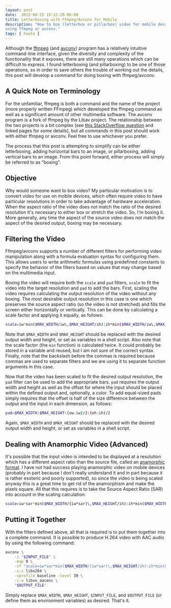 ```yaml
---
layout: post
date:  2012-08-25 15:12:20-06:00
title: Letterboxing with FFmpeg/Avconv for Mobile
description: "How to box (letterbox or pillarbox) video for mobile devices \
using ffmpeg or avconv."
tags: [ howto ]
---
```


Although the [ffmpeg](https://ffmpeg.org/ffmpeg.html) (and
[avconv](https://libav.org/avconv.html)) program has a relatively intuitive
command-line interface, given the diversity and complexity of the
functionality that it exposes, there are still many operations which can be
difficult to express.  I found letterboxing (and pillarboxing) to be one of
those operations, so in order to save others the trouble of working out the
details, this post will develop a command for doing boxing with ffmpeg/avconv.

<!--more-->

## A Quick Note on Terminology

For the unfamiliar, ffmpeg is both a command and the name of the project (more
properly written FFmpeg) which developed the ffmpeg command as well as a
significant amount of other multimedia software.  The avconv program is a
fork of ffmpeg by the Libav project.  The relationship between the two
projects is a bit complex (see [this StackOverflow
question](https://stackoverflow.com/questions/9477115/what-are-the-differences-and-similarities-between-ffmpeg-libav-and-avconv)
and linked pages for some details), but all commands in this post should work
with either ffmpeg or avconv.  Feel free to use whichever you prefer.

The process that this post is attempting to simplify can be either
letterboxing, adding horizontal bars to an image, or pillarboxing, adding
vertical bars to an image.  From this point forward, either process will
simply be referred to as "boxing".

## Objective

Why would someone want to box video?  My particular motivation is to convert
video for use on mobile devices, which often require video to have particular
resolutions in order to take advantage of hardware acceleration.  When the
aspect ratio of the video does not match the ratio of the desired resolution
it's necessary to either box or stretch the video.  So, I'm boxing it.  More
generally, any time the aspect of the source video does not match the aspect
of the desired output, boxing may be necessary.

## Filtering the Video

Ffmpeg/avconv supports a number of different filters for performing video
manipulation along with a formula evaluation syntax for configuring them.
This allows users to write arithmetic formulas using predefined constants
to specify the behavior of the filters based on values that may change based
on the multimedia input.

Boxing the video will require both the `scale` and `pad` filters, `scale` to
fit the video into the target resolution and `pad` to add the bars.  First,
scaling the video requires calculating the output resolution of the video
without any boxing.  The most desirable output resolution in this case is one
which preserves the source aspect ratio (so the video is not stretched) and
fills the screen either horizontally or vertically.  This can be done by
calculating a scale factor and applying it equally, as follows:

``` sh
scale=iw*min($MAX_WIDTH/iw\,$MAX_HEIGHT/ih):ih*min($MAX_WIDTH/iw\,$MAX_HEIGHT/ih)
```

Note that `$MAX_WIDTH` and `$MAX_HEIGHT` should be replaced with the desired
output width and height, or set as variables in a shell script.  Also note
that the scale factor (the `min` function) is calculated twice.  It could
probably be stored in a variable and reused, but I am not sure of the correct
syntax.  Finally, note that the backslash before the commas is required
because commas are used to separate filters and we are using it to separate
function arguments in this case.

Now that the video has been scaled to fit the desired output resolution, the
`pad` filter can be used to add the appropriate bars.  `pad` requires the
output width and height as well as the offset for where the input should be
placed within the defined output and, optionally, a color.  To add equal-sized
pads simply requires that the offset is half of the size difference between
the output and the input in each dimension, as follows:

``` sh
pad=$MAX_WIDTH:$MAX_HEIGHT:(ow-iw)/2:(oh-ih)/2
```

Again, `$MAX_WIDTH` and `$MAX_HEIGHT` should be replaced with the desired
output width and height, or set as variables in a shell script.

## Dealing with Anamorphic Video (Advanced)

It's possible that the input video is intended to be displayed at a resolution
which has a different aspect ratio than the source file, called an [anamorphic
format](https://en.wikipedia.org/wiki/Anamorphic_format).  I have not had
success playing anamorphic video on mobile devices (probably in part because I
don't really understand it and in part because it is rather esoteric and
poorly supported), so since the video is being scaled anyway this is a great
time to get rid of the anamorphism and make the pixels square.  All that this
requires is to take the Source Aspect Ratio (SAR) into account in the scaling
calculation:

``` sh
scale=iw*sar*min($MAX_WIDTH/(iw*sar)\,$MAX_HEIGHT/ih):ih*min($MAX_WIDTH/(iw*sar)\,$MAX_HEIGHT/ih)
```

## Putting it Together

With the filters defined above, all that is required is to put them together
into a complete command.  It is possible to produce H.264 video with AAC audio
by using the following command:

``` sh
avconv \
    -i "$INPUT_FILE" \
    -map 0 \
    -vf "scale=iw*sar*min($MAX_WIDTH/(iw*sar)\,$MAX_HEIGHT/ih):ih*min($MAX_WIDTH/(iw*sar)\,$MAX_HEIGHT/ih),pad=$MAX_WIDTH:$MAX_HEIGHT:(ow-iw)/2:(oh-ih)/2" \
    -c:v libx264 \
    -vprofile baseline -level 30 \
    -c:a libvo_aacenc \
    "$OUTPUT_FILE"
```

Simply replace `$MAX_WIDTH`, `$MAX_HEIGHT`, `$INPUT_FILE`, and `$OUTPUT_FILE`
(or define them as environment variables) as desired.  That's it.
